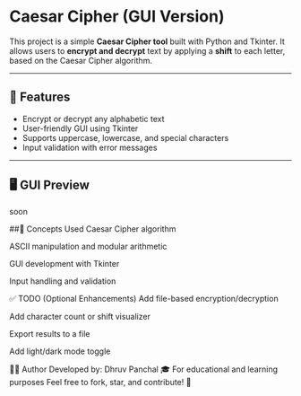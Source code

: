 # Caesar Cipher (GUI Version)

This project is a simple **Caesar Cipher tool** built with Python and Tkinter. It allows users to **encrypt and decrypt** text by applying a **shift** to each letter, based on the Caesar Cipher algorithm.

---

## 🔐 Features

- Encrypt or decrypt any alphabetic text
- User-friendly GUI using Tkinter
- Supports uppercase, lowercase, and special characters
- Input validation with error messages

---

## 🖥️ GUI Preview

soon


##🧠 Concepts Used
Caesar Cipher algorithm

ASCII manipulation and modular arithmetic

GUI development with Tkinter

Input handling and validation

✅ TODO (Optional Enhancements)
Add file-based encryption/decryption

Add character count or shift visualizer

Export results to a file

Add light/dark mode toggle

🧑‍💻 Author
Developed by: Dhruv Panchal
🎓 For educational and learning purposes
Feel free to fork, star, and contribute! 🙌

